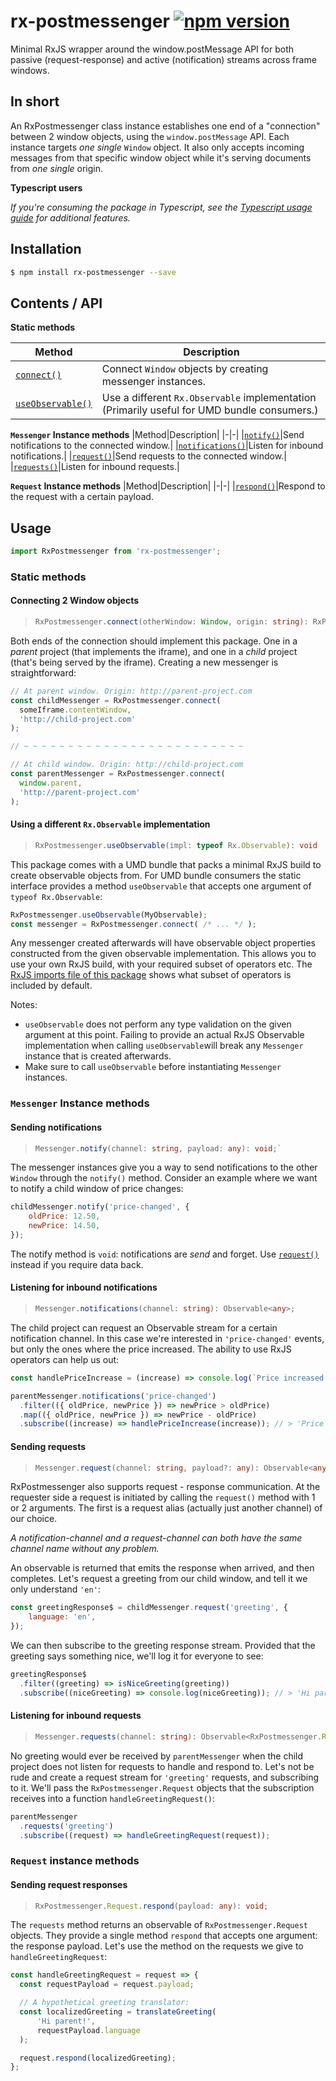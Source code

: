 # rx-postmessenger [![npm version](https://badge.fury.io/js/rx-postmessenger.svg)](https://badge.fury.io/js/rx-postmessenger)

Minimal RxJS wrapper around the window.postMessage API for both passive (request-response) and active (notification) streams across frame windows.

## In short

An RxPostmessenger class instance establishes one end of a "connection" between 2 window objects, using the `window.postMessage` API. Each instance targets _one single_ `Window` object. It also only accepts incoming messages from that specific window object while it's serving documents from _one single_ origin.

**Typescript users**

_If you're consuming the package in Typescript, see the [Typescript usage guide](https://github.com/JJWesterkamp/rx-postmessenger/tree/master/docs/usage-with-typescript.md) for additional features._

## Installation

```bash
$ npm install rx-postmessenger --save
```

## Contents / API

**Static methods**

|Method|Description|
|-|-|
|[`connect()`](#connecting-2-window-objects)|Connect `Window` objects by creating messenger instances.|
|[`useObservable()`](#using-a-different-rxobservable-implementation)|Use a different `Rx.Observable` implementation (Primarily useful for UMD bundle consumers.)|

**`Messenger` Instance methods**
|Method|Description|
|-|-|
|[`notify()`](#sending-notifications)|Send notifications to the connected window.|
|[`notifications()`](#listening-for-inbound-notifications:)|Listen for inbound notifications.|
|[`request()`](#sending-requests)|Send requests to the connected window.|
|[`requests()`](#listening-for-inbound-requests)|Listen for inbound requests.|

**`Request` Instance methods**
|Method|Description|
|-|-|
|[`respond()`](#sending-request-responses)|Respond to the request with a certain payload.

## Usage

```javascript
import RxPostmessenger from 'rx-postmessenger';
```

### Static methods

#### Connecting 2 Window objects

> ```typescript
> RxPostmessenger.connect(otherWindow: Window, origin: string): RxPostmessenger.Messenger
> ```

Both ends of the connection should implement this package. One in a _parent_ project (that implements the iframe), and one in a _child_ project (that's being served by the iframe). Creating a new messenger is straightforward:

```javascript
// At parent window. Origin: http://parent-project.com
const childMessenger = RxPostmessenger.connect(
  someIframe.contentWindow,
  'http://child-project.com'
);

// ~ ~ ~ ~ ~ ~ ~ ~ ~ ~ ~ ~ ~ ~ ~ ~ ~ ~ ~ ~ ~ ~ ~ ~ ~

// At child window. Origin: http://child-project.com
const parentMessenger = RxPostmessenger.connect(
  window.parent,
  'http://parent-project.com'
);
```

#### Using a different `Rx.Observable` implementation

> ```typescript
> RxPostmessenger.useObservable(impl: typeof Rx.Observable): void
> ```

This package comes with a UMD bundle that packs a minimal RxJS build to create observable objects from. For UMD bundle consumers the static interface provides a method `useObservable` that accepts one argument of `typeof Rx.Observable`:

```javascript
RxPostmessenger.useObservable(MyObservable);
const messenger = RxPostmessenger.connect( /* ... */ );
```
Any messenger created afterwards will have observable object properties constructed from the given observable implementation. This allows you to use your own RxJS build, with your required subset of operators etc. The [RxJS imports file of this package][rxjs-imports] shows what subset of operators is included by default.

Notes:

- `useObservable` does not perform any type validation on the given argument at this point. Failing to provide an actual RxJS Observable implementation when calling `useObservable`will break any `Messenger` instance that is created afterwards.
- Make sure to call `useObservable` before instantiating `Messenger` instances.

### `Messenger` Instance methods

#### Sending notifications
> ```typescript
> Messenger.notify(channel: string, payload: any): void;`
> ```

The messenger instances give you a way to send notifications to the other `Window` through the `notify()` method. Consider an example where we want to notify a child window of price changes:

```javascript
childMessenger.notify('price-changed', {
    oldPrice: 12.50,
    newPrice: 14.50,
});
```

The notify method is `void`: notifications are _send_ and forget. Use [`request()`](#sending-requests) instead if you require data back.

#### Listening for inbound notifications
> ```typescript
> Messenger.notifications(channel: string): Observable<any>;
> ```

The child project can request an Observable stream for a certain notification channel. In this case we're interested in `'price-changed'` events, but only the ones where the price increased. The ability to use RxJS operators can help us out:

```javascript
const handlePriceIncrease = (increase) => console.log(`Price increased with €${increase}!`);

parentMessenger.notifications('price-changed')
  .filter(({ oldPrice, newPrice }) => newPrice > oldPrice)
  .map(({ oldPrice, newPrice }) => newPrice - oldPrice)
  .subscribe((increase) => handlePriceIncrease(increase)); // > 'Price increased with €2!'
```

#### Sending requests

> ```typescript
> Messenger.request(channel: string, payload?: any): Observable<any>;
> ```

RxPostmessenger also supports request - response communication. At the requester side a request is initiated by calling the `request()` method with 1 or 2 arguments. The first is a request alias (actually just another channel) of our choice.

_A notification-channel and a request-channel can both have the same channel name without any problem._

An observable is returned that emits the response when arrived, and then completes. Let's request a greeting from our child window, and tell it we only understand `'en'`:

```javascript
const greetingResponse$ = childMessenger.request('greeting', {
    language: 'en',
});
```

We can then subscribe to the greeting response stream. Provided that the greeting says something nice, we'll log it for everyone to see:

```javascript
greetingResponse$
  .filter((greeting) => isNiceGreeting(greeting))
  .subscribe((niceGreeting) => console.log(niceGreeting)); // > 'Hi parent!'
```

#### Listening for inbound requests
> ```typescript
> Messenger.requests(channel: string): Observable<RxPostmessenger.Request>;
> ```

No greeting would ever be received by `parentMessenger` when the child project does not listen for requests to handle and respond to. Let's not be rude and create a request stream for `'greeting'` requests, and subscribing to it. We'll pass the `RxPostmessenger.Request` objects that the subscription receives into a function `handleGreetingRequest()`:

```javascript
parentMessenger
  .requests('greeting')
  .subscribe((request) => handleGreetingRequest(request));
```

### `Request` instance methods

#### Sending request responses

> ```typescript
> RxPostmessenger.Request.respond(payload: any): void;
> ```

The `requests` method returns an observable of `RxPostmessenger.Request` objects. They provide a single method `respond` that accepts one argument: the response payload. Let's use the method on the requests we give to `handleGreetingRequest`:

```javascript
const handleGreetingRequest = request => {
  const requestPayload = request.payload;

  // A hypothetical greeting translator:
  const localizedGreeting = translateGreeting(
      'Hi parent!',
      requestPayload.language
  );

  request.respond(localizedGreeting);
};
```

[rxjs-imports]: https://github.com/JJWesterkamp/rx-postmessenger/tree/master/src/vendor/rxjs